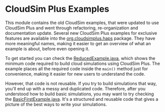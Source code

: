 # CloudSim Plus Examples

This module contains the old CloudSim examples, that were updated to use CloudSim Plus and went through refactoring, re-organization and documentation update.
Several new CloudSim Plus examples for exclusive features are available into the [org.cloudsimplus.haps](src/main/java/org/cloudsimplus/haps) package.
They have more meaningful names, making it easier to get an overview of what an example is about, before even opening it.

To get started you can check the [ReducedExample.java](src/main/java/org/cloudsimplus/haps/ReducedExample.java), which shows the minimum code required to build cloud simulations using CloudSim Plus. The example places all the required code inside the `main()` method just for convenience, making it easier for new users to understand the code. 

However, that code is not reusable. If you try to build simulations that way, you'll end up with a messy and duplicated code.
Therefore, after you understood how to build basic simulations, you may want to try checking the [BasicFirstExample.java](src/main/java/org/cloudsimplus/haps/BasicFirstExample.java). It's a structured and reusable code that gives a picture of the best ways to write your simulations.